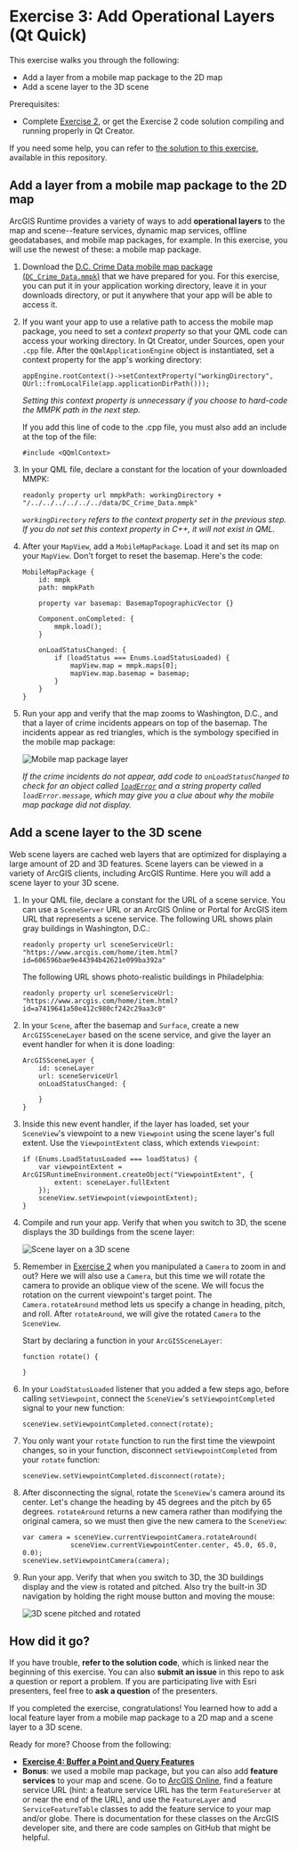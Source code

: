 # Exercise 3: Add Operational Layers (Qt Quick)

This exercise walks you through the following:
- Add a layer from a mobile map package to the 2D map
- Add a scene layer to the 3D scene

Prerequisites:
- Complete [Exercise 2](Exercise%202%20Zoom%20Buttons.md), or get the Exercise 2 code solution compiling and running properly in Qt Creator.

If you need some help, you can refer to [the solution to this exercise](../../../solutions/Qt/Qt%20Quick/Ex3_OperationalLayers), available in this repository.

## Add a layer from a mobile map package to the 2D map

ArcGIS Runtime provides a variety of ways to add **operational layers** to the map and scene--feature services, dynamic map services, offline geodatabases, and mobile map packages, for example. In this exercise, you will use the newest of these: a mobile map package.

1. Download the [D.C. Crime Data mobile map package (`DC_Crime_Data.mmpk`)](../../../data/DC_Crime_Data.mmpk) that we have prepared for you. For this exercise, you can put it in your application working directory, leave it in your downloads directory, or put it anywhere that your app will be able to access it.

1. If you want your app to use a relative path to access the mobile map package, you need to set a _context property_ so that your QML code can access your working directory. In Qt Creator, under Sources, open your `.cpp` file. After the `QQmlApplicationEngine` object is instantiated, set a context property for the app's working directory:

    ```
    appEngine.rootContext()->setContextProperty("workingDirectory", QUrl::fromLocalFile(app.applicationDirPath()));
    ```
    
    _Setting this context property is unnecessary if you choose to hard-code the MMPK path in the next step._
    
    If you add this line of code to the .cpp file, you must also add an include at the top of the file:
    
    ```
    #include <QQmlContext>
    ```

1. In your QML file, declare a constant for the location of your downloaded MMPK:

    ```
    readonly property url mmpkPath: workingDirectory + "/../../../../../../data/DC_Crime_Data.mmpk"
    ```
    
    _`workingDirectory` refers to the context property set in the previous step. If you do not set this context property in C++, it will not exist in QML._

1. After your `MapView`, add a `MobileMapPackage`. Load it and set its map on your `MapView`. Don't forget to reset the basemap. Here's the code:

    ```
    MobileMapPackage {
        id: mmpk
        path: mmpkPath

        property var basemap: BasemapTopographicVector {}

        Component.onCompleted: {
            mmpk.load();
        }

        onLoadStatusChanged: {
            if (loadStatus === Enums.LoadStatusLoaded) {
                mapView.map = mmpk.maps[0];
                mapView.map.basemap = basemap;
            }
        }
    }
    ```
    
1. Run your app and verify that the map zooms to Washington, D.C., and that a layer of crime incidents appears on top of the basemap. The incidents appear as red triangles, which is the symbology specified in the mobile map package:

    ![Mobile map package layer](05-mmpk-layer.png)

    _If the crime incidents do not appear, add code to `onLoadStatusChanged` to check for an object called [`loadError`](https://developers.arcgis.com/qt/latest/qml/api-reference/qml-esri-arcgisruntime-loadable.html#loadError-prop) and a string property called `loadError.message`, which may give you a clue about why the mobile map package did not display._

## Add a scene layer to the 3D scene

Web scene layers are cached web layers that are optimized for displaying a large amount of 2D and 3D features. Scene layers can be viewed in a variety of ArcGIS clients, including ArcGIS Runtime. Here you will add a scene layer to your 3D scene.

1. In your QML file, declare a constant for the URL of a scene service. You can use a `SceneServer` URL or an ArcGIS Online or Portal for ArcGIS item URL that represents a scene service. The following URL shows plain gray buildings in Washington, D.C.:

    ```
    readonly property url sceneServiceUrl: "https://www.arcgis.com/home/item.html?id=606596bae9e44394b42621e099ba392a"
    ```
    
    The following URL shows photo-realistic buildings in Philadelphia:
    
    ```
    readonly property url sceneServiceUrl: "https://www.arcgis.com/home/item.html?id=a7419641a50e412c980cf242c29aa3c0"
    ```

1. In your `Scene`, after the basemap and `Surface`, create a new `ArcGISSceneLayer` based on the scene service, and give the layer an event handler for when it is done loading:

    ```
    ArcGISSceneLayer {
        id: sceneLayer
        url: sceneServiceUrl
        onLoadStatusChanged: {

        }
    }
    ```

1. Inside this new event handler, if the layer has loaded, set your `SceneView`'s viewpoint to a new `Viewpoint` using the scene layer's full extent. Use the `ViewpointExtent` class, which extends `Viewpoint`:

    ```
    if (Enums.LoadStatusLoaded === loadStatus) {
        var viewpointExtent = ArcGISRuntimeEnvironment.createObject("ViewpointExtent", {
            extent: sceneLayer.fullExtent
        });
        sceneView.setViewpoint(viewpointExtent);
    }
    ```

1. Compile and run your app. Verify that when you switch to 3D, the scene displays the 3D buildings from the scene layer:

    ![Scene layer on a 3D scene](06-scene-layer.jpg)

1. Remember in [Exercise 2](Exercise%202%20Zoom%20Buttons.md#zoom-in-and-out-on-the-map-and-the-scene) when you manipulated a `Camera` to zoom in and out? Here we will also use a `Camera`, but this time we will rotate the camera to provide an oblique view of the scene. We will focus the rotation on the current viewpoint's target point. The `Camera.rotateAround` method lets us specify a change in heading, pitch, and roll. After `rotateAround`, we will give the rotated `Camera` to the `SceneView`.

    Start by declaring a function in your `ArcGISSceneLayer`:
    
    ```
    function rotate() {
    
    }
    ```

1. In your `LoadStatusLoaded` listener that you added a few steps ago, before calling `setViewpoint`, connect the `SceneView`'s `setViewpointCompleted` signal to your new function:

    ```
    sceneView.setViewpointCompleted.connect(rotate);
    ```

1. You only want your `rotate` function to run the first time the viewpoint changes, so in your function, disconnect `setViewpointCompleted` from your `rotate` function:

    ```
    sceneView.setViewpointCompleted.disconnect(rotate);
    ```

1. After disconnecting the signal, rotate the `SceneView`'s camera around its center. Let's change the heading by 45 degrees and the pitch by 65 degrees. `rotateAround` returns a new camera rather than modifying the original camera, so we must then give the new camera to the `SceneView`:

    ```
    var camera = sceneView.currentViewpointCamera.rotateAround(
                sceneView.currentViewpointCenter.center, 45.0, 65.0, 0.0);
    sceneView.setViewpointCamera(camera);
    ```

1. Run your app. Verify that when you switch to 3D, the 3D buildings display and the view is rotated and pitched. Also try the built-in 3D navigation by holding the right mouse button and moving the mouse:

    ![3D scene pitched and rotated](07-scene-layer-rotated.jpg)
    
## How did it go?

If you have trouble, **refer to the solution code**, which is linked near the beginning of this exercise. You can also **submit an issue** in this repo to ask a question or report a problem. If you are participating live with Esri presenters, feel free to **ask a question** of the presenters.

If you completed the exercise, congratulations! You learned how to add a local feature layer from a mobile map package to a 2D map and a scene layer to a 3D scene.

Ready for more? Choose from the following:

- [**Exercise 4: Buffer a Point and Query Features**](Exercise%204%20Buffer%20and%20Query.md)
- **Bonus**: we used a mobile map package, but you can also add **feature services** to your map and scene. Go to [ArcGIS Online](http://www.arcgis.com/home/index.html), find a feature service URL (hint: a feature service URL has the term `FeatureServer` at or near the end of the URL), and use the `FeatureLayer` and `ServiceFeatureTable` classes to add the feature service to your map and/or globe. There is documentation for these classes on the ArcGIS developer site, and there are code samples on GitHub that might be helpful.